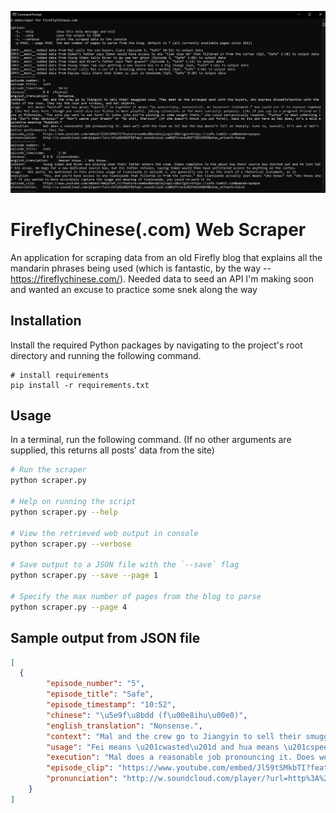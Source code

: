![](./screenshot.png)

# FireflyChinese(.com) Web Scraper

An application for scraping data from an old Firefly blog that explains all the mandarin phrases being used (which is fantastic, by the way -- https://fireflychinese.com/). Needed data to seed an API I'm making soon and wanted an excuse to practice some snek along the way

## Installation

Install the required Python packages by navigating to the project's root directory and running the following command.

```base
# install requirements
pip install -r requirements.txt
```

## Usage

In a terminal, run the following command. (If no other arguments are supplied, this returns all posts' data from the site)

```bash
# Run the scraper
python scraper.py

# Help on running the script
python scraper.py --help

# View the retrieved web output in console
python scraper.py --verbose

# Save output to a JSON file with the `--save` flag
python scraper.py --save --page 1

# Specify the max number of pages from the blog to parse
python scraper.py --page 4
```


## Sample output from JSON file

```json
[
  {
        "episode_number": "5",
        "episode_title": "Safe",
        "episode_timestamp": "10:52",
        "chinese": "\u5e9f\u8bdd (f\u00e8ihu\u00e0)",
        "english_translation": "Nonsense.",
        "context": "Mal and the crew go to Jiangyin to sell their smuggled cows. They meet at the arranged spot with the buyers, who express\u00a0dissatisfaction\u00a0with the looks of the cows. They say the cows are scrawny, and Mal objects.",
        "usage": "Fei means \u201cwasted\u201d and hua means \u201cspeech,\u201d so together it means \u201can\u00a0unnecessary, nonsensical, or incorrect\u00a0statement.\u201d You could use it to reprove somebody like Mal does here, though you could also use\u00a0feihua in more playful, joking situations or for more sarcastic purposes. Like if you say to a pregnant friend on line at McDonalds, \u201cYou sure you want to eat here? It looks like you\u2019re packing on some weight there,\u201d she could sarcastically respond, \u201cFeihua\u201d to mean something like \u201cIsn\u2019t that obvious?\u201d or \u201cDon\u2019t waste your breath\u201d or \u201cNo shit, Sherlock\u201d (if she doesn\u2019t knock you out first). Said on its own here as Mal does, it\u2019s a mild expletive meaning \u201cRubbish.\u201d",
        "execution": "Mal does a reasonable job pronouncing it. Does well with the tone on fei but the hua\u00a0doesn\u2019t fall as sharply. Even so, overall, it\u2019s one of Mal\u2019s better performances thus far.",
        "episode_clip": "https://www.youtube.com/embed/Jl59tSMkbTI?feature=oembed&enablejsapi=1&origin=https://safe.txmblr.com&wmode=opaque",
        "pronunciation": "http://w.soundcloud.com/player/?url=http%3A%2F%2Fapi.soundcloud.com%2Ftracks%2F72913692&show_artwork=false"
    }
]
```